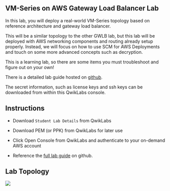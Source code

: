 ## VM-Series on AWS Gateway Load Balancer Lab

In this lab, you will deploy a real-world VM-Series topology based on reference architecture and gateway load balancer. 

This will be a similar topology to the other GWLB lab, but this lab will be deployed with AWS networking components and routing already setup properly. Instead, we will focus on how to use SCM for AWS Deployments and touch on some more advanced concepts such as decryption.

This is a learning lab, so there are some items you must troubleshoot and figure out on your own!

There is a detailed lab guide hosted on [github](https://github.com/PaloAltoNetworks/lab-aws-gwlb-vmseries/blob/main/README.md).

The secret information, such as license keys and ssh keys can be downloaded from within this QwikLabs console.

## Instructions

- Download `Student Lab Details` from QwikLabs
  
- Download PEM (or PPK) from QwikLabs for later use

- Click Open Console from QwikLabs and authenticate to your on-demand AWS account

- Reference the [full lab guide](https://github.com/PaloAltoNetworks/lab-aws-gwlb-vmseries/blob/scm/README.md) on github.


## Lab Topology

<img src="https://user-images.githubusercontent.com/43679669/109910663-a455be80-7c76-11eb-833d-dd57fe424a97.png">